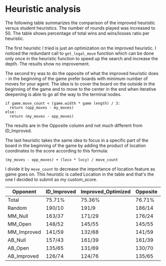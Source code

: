 
# Heuristic analysis

The following table summarizes the comparison of the improved heuristic versus student heuristics. The number of rounds played was increased to 50. The table shows percentage of total wins and wins/losses ratio per heuristic.

The first heuristic I tried is just an optimization on the improved heuristic. I noticed the redundant call to `get_legal_move` function which can be done only once in the heuristic function to speed up the search and increase the depth. The results show no improvement.

The second try was to do the opposite of what the improved heuristic does - in the beginning of the game prefer boards with minimum number of moves for your agent. The idea is to cover the board on the outside in the beginning of the game and to move to the center in the end when iterative deepening is able to go all the way to the terminal nodes.
```
if game.move_count < (game.width * game length) / 3:
  return (opp_moves - my_moves)
else:
  return (my_moves - opp_moves)
```
The results are in the Opposite column and not much different from ID_Improved.

The last heuristic takes the same idea to focus in a specific part of the board in the beginning of the game by adding  the product of location coordinates to the score according to this formula:  
```
(my_moves - opp_moves) + (locx * locy) / move_count
```
I divide it by `move_count` to decrease the importance of location feature as game goes on.
This heuristic is called Location in the table and that's the one I decided to submit as my custom_score.

Opponent | ID_Improved | Improved_Optimized | Opposite | Location
------- | ---------- | --------- | ----------- | -----------
Total | 75.71%   | 75.36% | 76.71% | 79.50%
Random | 190/10 | 191/9 |  186/14 | 187/13
MM_Null | 163/37 | 171/29 |  176/24 | 173/27
MM_Open | 148/52 | 145/55 |  145/55 | 144/56
MM_Improved | 141/59 | 132/68 | 141/59 | 152/48
AB_Null | 157/43 | 161/39 | 161/39 | 166/34
AB_Open | 135/65 | 131/69 | 130/70 | 144/56
AB_Improved | 126/74 | 124/76 | 135/65 | 147/53

